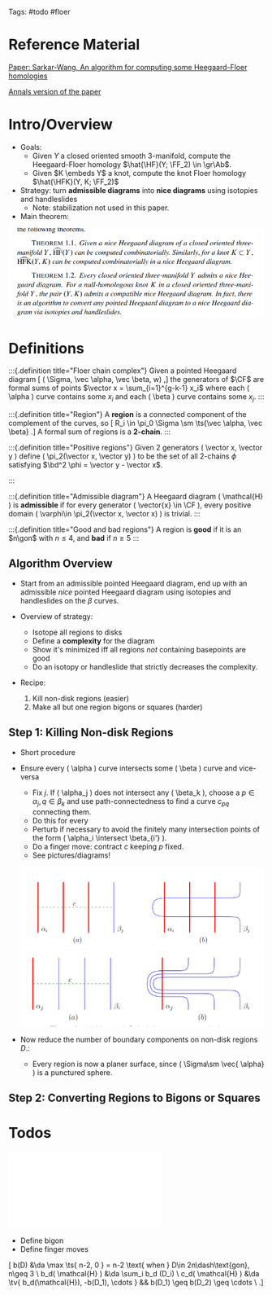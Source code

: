 Tags: #todo #floer 

# Reference Material

[Paper: Sarkar-Wang, An algorithm for computing some Heegaard-Floer homologies](https://arxiv.org/pdf/math/0607777.pdf)

[Annals version of the paper](https://annals.math.princeton.edu/wp-content/uploads/annals-v171-n2-p11-s.pdf)

# Intro/Overview

- Goals: 
  - Given $Y$ a closed oriented smooth 3-manifold, compute the Heegaard-Floer homology $\hat{\HF}(Y; \FF_2) \in \gr\Ab$.
  - Given $K \embeds Y$ a knot, compute the knot Floer homology $\hat{\HFK}(Y, K; \FF_2)$
- Strategy: turn **admissible diagrams** into **nice diagrams** using isotopies and handleslides
  - Note: stabilization not used in this paper.
- Main theorem:

![image_2021-05-05-12-26-55](figures/image_2021-05-05-12-26-55.png)

# Definitions


:::{.definition title="Floer chain complex"}
Given a pointed Heegaard diagram 
\[
( \Sigma, \vec \alpha, \vec \beta, w)
,\]
the generators of $\CF$ are formal sums of points $\vector x = \sum_{i=1}^{g-k-1} x_i$ where each \( \alpha \) curve contains some $x_i$ and each \( \beta \) curve contains some $x_j$.
:::


:::{.definition title="Region"}
A **region** is a connected component of the complement of the curves, so
\[
R_i \in \pi_0 \Sigma \sm \ts{\vec \alpha, \vec \beta}
.\]
A formal sum of regions is a **2-chain**.
:::


:::{.definition title="Positive regions"}
Given 2 generators \( \vector x, \vector y \) define \( \pi_2(\vector x, \vector y) \) to be the set of all 2-chains $\phi$ satisfying $\bd^2 \phi = \vector y - \vector x$.

:::




:::{.definition title="Admissible diagram"}
A Heegaard diagram \( \mathcal{H}  \) is **admissible** if for every generator \( \vector{x} \in \CF \), every positive domain \( \varphi\in \pi_2(\vector x, \vector x) \) is trivial. 
:::


:::{.definition title="Good and bad regions"}
A region is **good** if it is an $n\gon$ with $n\leq 4$, and **bad** if $n\geq 5$
:::

## Algorithm Overview

- Start from an admissible pointed Heegaard diagram, end up with an admissible *nice* pointed Heegaard diagram using isotopies and handleslides on the $\beta$ curves.

- Overview of strategy:

  - Isotope all regions to disks
  - Define a **complexity** for the diagram
  - Show it's minimized iff all regions *not* containing basepoints are good
  - Do an isotopy or handleslide that strictly decreases the complexity.

- Recipe:

  1. Kill non-disk regions (easier)
  2. Make all but one region bigons or squares (harder)

## Step 1: Killing Non-disk Regions

- Short procedure
- Ensure every \( \alpha \) curve intersects some \( \beta \) curve and vice-versa
  - Fix $j$. 
  If \( \alpha_j \) does not intersect any \( \beta_k \), 
  choose a $p\in \alpha_j, q\in \beta_k$ and use path-connectedness to find a curve $c_{pq}$ connecting them.
  - Do this for every 
  - Perturb if necessary to avoid the finitely many intersection points of the form \( \alpha_i \intersect \beta_{i'} \).
  - Do a finger move: contract $c$ keeping $p$ fixed.
  - See pictures/diagrams!

  ![image_2021-05-05-13-40-43](figures/image_2021-05-05-13-40-43.png)
  ![image_2021-05-05-13-40-54](figures/image_2021-05-05-13-40-54.png)

- Now reduce the number of boundary components on non-disk regions $D$.:

  - Every region is now a planer surface, since \( \Sigma\sm \vec{ \alpha} \) is a punctured sphere.
## Step 2: Converting Regions to Bigons or Squares

# Todos

![](zettelkasten/attachments/Apr%2028%2000h23.pdf)

- Define bigon
- Define finger moves


\[
b(D) &\da \max \ts{ n-2, 0 } = n-2 \text{ when } D\in 2n\dash\text{gon}, n\geq 3 \\
b_d( \mathcal{H} ) &\da \sum_i b_d (D_i) \\
c_d( \mathcal{H} ) &\da \tv{ b_d(\mathcal{H}), -b(D_1), \cdots } && b(D_1) \geq b(D_2) \geq \cdots \\
.\]


